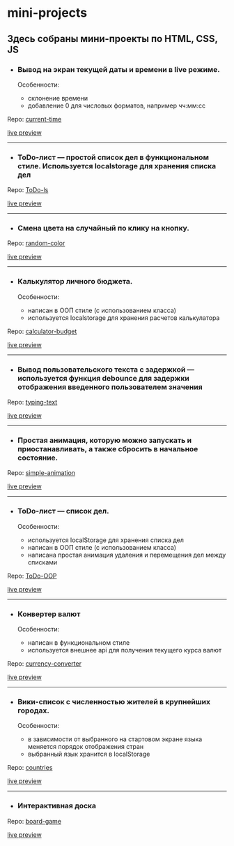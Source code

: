 # mini-projects

Здесь собраны мини-проекты по HTML, CSS, JS
---

* ### Вывод на экран текущей даты и времени в live режиме.

  Особенности:
  - склонение времени
  - добавление 0 для числовых форматов, например чч:мм:сс

Repo: [current-time](current-time/)

[live preview](https://kombat-fml.github.io/mini-projects/current-time/)

---

* ### ToDo-лист — простой список дел в функциональном стиле. Используется localstorage для хранения списка дел

Repo: [ToDo-ls](ToDo-ls/)

[live preview](https://kombat-fml.github.io/mini-projects/ToDo-ls/)

---

* ### Смена цвета на случайный по клику на кнопку.

Repo: [random-color](random-color/)

[live preview](https://kombat-fml.github.io/mini-projects/random-color/)

---

* ### Калькулятор личного бюджета.

  Особенности:
  - написан в ООП стиле (с использованием класса)
  - используется localstorage для хранения расчетов калькулатора

Repo: [calculator-budget](calculator-budget/)

[live preview](https://kombat-fml.github.io/mini-projects/calculator-budget/)

---

* ### Вывод пользовательского текста с задержкой — используется функция debounce для задержки отображения введенного пользователем значения

Repo: [typing-text](typing-text/)

[live preview](https://kombat-fml.github.io/mini-projects/typing-text/)

---

* ### Простая анимация, которую можно запускать и приостанавливать, а также сбросить в начальное состояние.

Repo: [simple-animation](simple-animation/)

[live preview](https://kombat-fml.github.io/mini-projects/simple-animation/)

---

* ### ToDo-лист — список дел.

  Особенности:
  - используется localStorage для хранения списка дел
  - написан в ООП стиле (с использованием класса)
  - написана простая анимация удаления и перемещения дел между списками

Repo: [ToDo-OOP](ToDo-OOP/)

[live preview](https://kombat-fml.github.io/mini-projects/ToDo-OOP/)

---

* ### Конвертер валют

  Особенности:
  - написан в функциональном стиле
  - используется внешнее api для получения текущего курса валют

Repo: [currency-converter](currency-converter/)

[live preview](https://kombat-fml.github.io/mini-projects/currency-converter/)

---

* ### Вики-список с численностью жителей в крупнейших городах.

  Особенности:
  - в зависимости от выбранного на стартовом экране языка меняется порядок отображения стран
  - выбранный язык хранится в localStorage

Repo: [countries](countries/)

[live preview](https://kombat-fml.github.io/mini-projects/countries/)

---

* ### Интерактивная доска

Repo: [board-game](board-game/)

[live preview](https://kombat-fml.github.io/mini-projects/board-game/)

